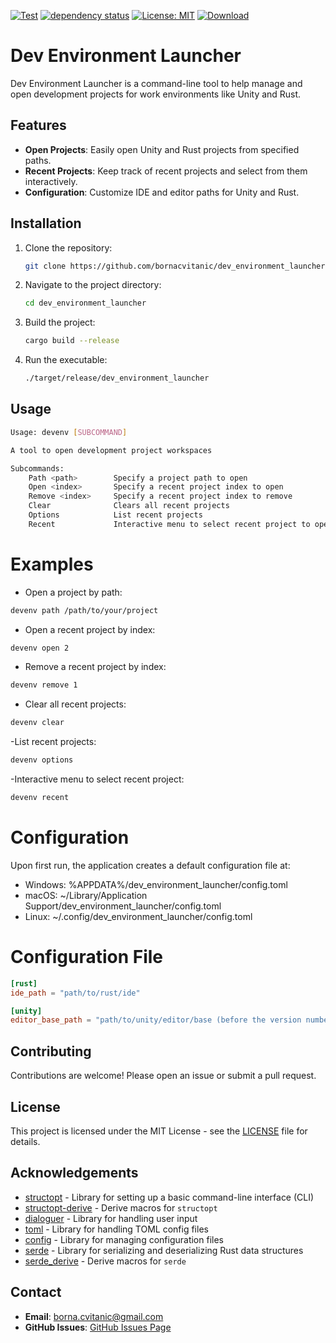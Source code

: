 [![Test](https://github.com/bornacvitanic/dev_environment_launcher/actions/workflows/rust.yml/badge.svg)](https://github.com/bornacvitanic/dev_environment_launcher/actions/workflows/rust.yml)
[![dependency status](https://deps.rs/repo/github/bornacvitanic/dev_environment_launcher/status.svg)](https://deps.rs/repo/github/bornacvitanic/dev_environment_launcher)
[![License: MIT](https://img.shields.io/badge/License-MIT-yellow.svg)](https://opensource.org/licenses/MIT)
[![Download](https://img.shields.io/badge/download-releases-blue.svg)](https://github.com/bornacvitanic/dev_environment_launcher/releases)

# Dev Environment Launcher

Dev Environment Launcher is a command-line tool to help manage and open development projects for  work environments like Unity and Rust.

## Features
- **Open Projects**: Easily open Unity and Rust projects from specified paths.
- **Recent Projects**: Keep track of recent projects and select from them interactively.
- **Configuration**: Customize IDE and editor paths for Unity and Rust.

## Installation
1. Clone the repository:
    ```sh
    git clone https://github.com/bornacvitanic/dev_environment_launcher.git
    ```
2. Navigate to the project directory:
    ```sh
    cd dev_environment_launcher
    ```
3. Build the project:
    ```sh
    cargo build --release
    ```
4. Run the executable:
    ```sh
    ./target/release/dev_environment_launcher
    ```

## Usage
```sh
Usage: devenv [SUBCOMMAND]

A tool to open development project workspaces

Subcommands:
    Path <path>        Specify a project path to open
    Open <index>       Specify a recent project index to open
    Remove <index>     Specify a recent project index to remove
    Clear              Clears all recent projects
    Options            List recent projects
    Recent             Interactive menu to select recent project to open
```

# Examples
- Open a project by path:
```sh
devenv path /path/to/your/project
```
- Open a recent project by index:
```sh
devenv open 2
```
- Remove a recent project by index:
```sh
devenv remove 1
```
- Clear all recent projects:
```sh
devenv clear
```
-List recent projects:
```sh
devenv options
```
-Interactive menu to select recent project:
```sh
devenv recent
```
# Configuration
Upon first run, the application creates a default configuration file at:

- Windows: %APPDATA%/dev_environment_launcher/config.toml
- macOS: ~/Library/Application Support/dev_environment_launcher/config.toml
- Linux: ~/.config/dev_environment_launcher/config.toml
# Configuration File

```toml
[rust]
ide_path = "path/to/rust/ide"

[unity]
editor_base_path = "path/to/unity/editor/base (before the version number folder)" 
```

## Contributing

Contributions are welcome! Please open an issue or submit a pull request.

## License

This project is licensed under the MIT License - see the [LICENSE](LICENSE.md) file for details.

## Acknowledgements

- [structopt](https://docs.rs/structopt/0.3) - Library for setting up a basic command-line interface (CLI)
- [structopt-derive](https://docs.rs/structopt-derive/0.4) - Derive macros for `structopt`
- [dialoguer](https://docs.rs/dialoguer/0.11.0) - Library for handling user input
- [toml](https://docs.rs/toml/0.8.15) - Library for handling TOML config files
- [config](https://docs.rs/config/0.14.0) - Library for managing configuration files
- [serde](https://docs.rs/serde/1.0) - Library for serializing and deserializing Rust data structures
- [serde_derive](https://docs.rs/serde_derive/1.0) - Derive macros for `serde`

## Contact

- **Email**: [borna.cvitanic@gmail.com](mailto:borna.cvitanic@gmail.com)
- **GitHub Issues**: [GitHub Issues Page](https://github.com/bornacvitanic/dev_environment_launcher/issues)